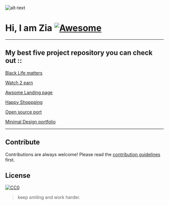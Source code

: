 ![alt-text](https://raw.githubusercontent.com/ZiaCodes/Ziacodes/master/profile.gif)



# Hi, I am Zia [![Awesome](https://cdn.rawgit.com/sindresorhus/awesome/d7305f38d29fed78fa85652e3a63e154dd8e8829/media/badge.svg)](https://github.com/sindresorhus/awesome#readme)

***

## My best five project repository you can check out ::

[Black Life matters](https://github.com/ZiaCodes/Black-life-matter)

[Watch 2 earn](https://github.com/ZiaCodes/watch-movie2earn)

[Awsome Landing page](https://github.com/ZiaCodes/landing-page)

[Happy Shoppping](https://github.com/ZiaCodes/landing-page)

[Open source port](https://github.com/ZiaCodes/about)

[Minimal Design portfolio](https://github.com/ZiaCodes/about)

--- 

## Contribute

Contributions are always welcome!
Please read the [contribution guidelines](contributing.md) first.

## License

[![CC0](https://licensebuttons.net/p/zero/1.0/88x31.png)](https://creativecommons.org/publicdomain/zero/1.0/)


> keep smiling and work harder.
